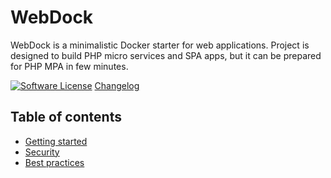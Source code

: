 WebDock
========================

WebDock is a minimalistic Docker starter for web applications.
Project is designed to build PHP micro services and SPA apps, but it can
be prepared for PHP MPA in few minutes.

[![Software License](https://img.shields.io/badge/license-MIT-brightgreen.svg?style=flat-square)](LICENSE.md)
[Changelog](CHANGELOG.md)

## Table of contents

- [Getting started](Documentation/Getting-started.md)
- [Security](Documentation/Security.md)
- [Best practices](Documentation/Best-practices.md)
